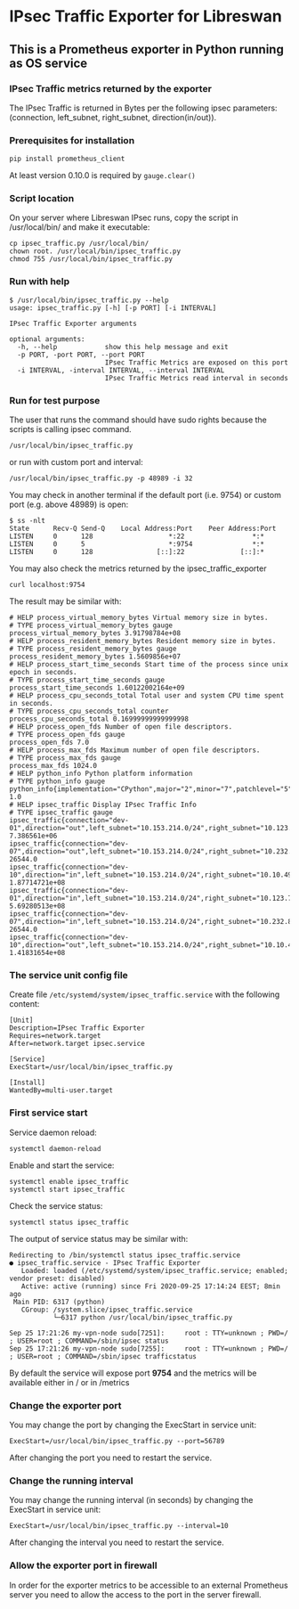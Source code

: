 # IPsec Traffic Exporter for Libreswan

## This is a Prometheus exporter in Python running as OS service

### IPsec Traffic metrics returned by the exporter

The IPsec Traffic is returned in Bytes per the following ipsec parameters: (connection, left_subnet, right_subnet, direction(in/out)).

### Prerequisites for installation

```shell
pip install prometheus_client
```

At least version 0.10.0 is required by `gauge.clear()`

### Script location

On your server where Libreswan IPsec runs, copy the script in /usr/local/bin/ and make it executable:

```shell
cp ipsec_traffic.py /usr/local/bin/
chown root. /usr/local/bin/ipsec_traffic.py
chmod 755 /usr/local/bin/ipsec_traffic.py
```

### Run with help

```shell
$ /usr/local/bin/ipsec_traffic.py --help
usage: ipsec_traffic.py [-h] [-p PORT] [-i INTERVAL]

IPsec Traffic Exporter arguments

optional arguments:
  -h, --help            show this help message and exit
  -p PORT, -port PORT, --port PORT
                        IPsec Traffic Metrics are exposed on this port
  -i INTERVAL, -interval INTERVAL, --interval INTERVAL
                        IPsec Traffic Metrics read interval in seconds
```

### Run for test purpose

The user that runs the command should have sudo rights because the scripts is calling ipsec command.

```shell
/usr/local/bin/ipsec_traffic.py
```

or run with custom port and interval:

```shell
/usr/local/bin/ipsec_traffic.py -p 48989 -i 32
```

You may check in another terminal if the default port (i.e. 9754) or custom port (e.g. above 48989) is open:

```shell
$ ss -nlt
State      Recv-Q Send-Q    Local Address:Port    Peer Address:Port
LISTEN     0      128                   *:22                 *:*
LISTEN     0      5                     *:9754               *:*
LISTEN     0      128                [::]:22              [::]:*
```

You may also check the metrics returned by the ipsec_traffic_exporter

```shell
curl localhost:9754
```

The result may be similar with:

```raw
# HELP process_virtual_memory_bytes Virtual memory size in bytes.
# TYPE process_virtual_memory_bytes gauge
process_virtual_memory_bytes 3.91798784e+08
# HELP process_resident_memory_bytes Resident memory size in bytes.
# TYPE process_resident_memory_bytes gauge
process_resident_memory_bytes 1.5609856e+07
# HELP process_start_time_seconds Start time of the process since unix epoch in seconds.
# TYPE process_start_time_seconds gauge
process_start_time_seconds 1.60122002164e+09
# HELP process_cpu_seconds_total Total user and system CPU time spent in seconds.
# TYPE process_cpu_seconds_total counter
process_cpu_seconds_total 0.16999999999999998
# HELP process_open_fds Number of open file descriptors.
# TYPE process_open_fds gauge
process_open_fds 7.0
# HELP process_max_fds Maximum number of open file descriptors.
# TYPE process_max_fds gauge
process_max_fds 1024.0
# HELP python_info Python platform information
# TYPE python_info gauge
python_info{implementation="CPython",major="2",minor="7",patchlevel="5",version="2.7.5"} 1.0
# HELP ipsec_traffic Display IPsec Traffic Info
# TYPE ipsec_traffic gauge
ipsec_traffic{connection="dev-01",direction="out",left_subnet="10.153.214.0/24",right_subnet="10.123.71.0/24"} 7.386561e+06
ipsec_traffic{connection="dev-07",direction="out",left_subnet="10.153.214.0/24",right_subnet="10.232.81.0/22"} 26544.0
ipsec_traffic{connection="dev-10",direction="in",left_subnet="10.153.214.0/24",right_subnet="10.10.49.0/22"} 1.87714721e+08
ipsec_traffic{connection="dev-01",direction="in",left_subnet="10.153.214.0/24",right_subnet="10.123.71.0/24"} 5.69280513e+08
ipsec_traffic{connection="dev-07",direction="in",left_subnet="10.153.214.0/24",right_subnet="10.232.81.0/22"} 26544.0
ipsec_traffic{connection="dev-10",direction="out",left_subnet="10.153.214.0/24",right_subnet="10.10.49.0/22"} 1.41831654e+08
```

### The service unit config file

Create file `/etc/systemd/system/ipsec_traffic.service` with the following content:

```shell
[Unit]
Description=IPsec Traffic Exporter
Requires=network.target
After=network.target ipsec.service

[Service]
ExecStart=/usr/local/bin/ipsec_traffic.py

[Install]
WantedBy=multi-user.target
```

### First service start

Service daemon reload:

```shell
systemctl daemon-reload
```

Enable and start the service:

```shell
systemctl enable ipsec_traffic
systemctl start ipsec_traffic
```

Check the service status:

```shell
systemctl status ipsec_traffic
```

The output of service status may be similar with:

```shell
Redirecting to /bin/systemctl status ipsec_traffic.service
● ipsec_traffic.service - IPsec Traffic Exporter
   Loaded: loaded (/etc/systemd/system/ipsec_traffic.service; enabled; vendor preset: disabled)
   Active: active (running) since Fri 2020-09-25 17:14:24 EEST; 8min ago
 Main PID: 6317 (python)
   CGroup: /system.slice/ipsec_traffic.service
           └─6317 python /usr/local/bin/ipsec_traffic.py

Sep 25 17:21:26 my-vpn-node sudo[7251]:     root : TTY=unknown ; PWD=/ ; USER=root ; COMMAND=/sbin/ipsec status
Sep 25 17:21:26 my-vpn-node sudo[7255]:     root : TTY=unknown ; PWD=/ ; USER=root ; COMMAND=/sbin/ipsec trafficstatus
```

By default the service will expose port **9754** and the metrics will be available either in / or in /metrics

### Change the exporter port

You may change the port by changing the ExecStart in service unit:

```shell
ExecStart=/usr/local/bin/ipsec_traffic.py --port=56789
```

After changing the port you need to restart the service.

### Change the running interval

You may change the running interval (in seconds) by changing the ExecStart in service unit:

```shell
ExecStart=/usr/local/bin/ipsec_traffic.py --interval=10
```

After changing the interval you need to restart the service.

### Allow the exporter port in firewall

In order for the exporter metrics to be accessible to an external Prometheus server
you need to allow the access to the port in the server firewall.
